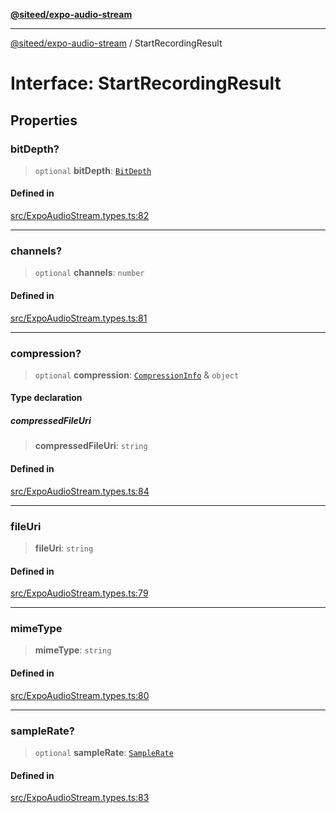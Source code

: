 [**@siteed/expo-audio-stream**](../README.md)

***

[@siteed/expo-audio-stream](../README.md) / StartRecordingResult

# Interface: StartRecordingResult

## Properties

### bitDepth?

> `optional` **bitDepth**: [`BitDepth`](../type-aliases/BitDepth.md)

#### Defined in

[src/ExpoAudioStream.types.ts:82](https://github.com/deeeed/expo-audio-stream/blob/6633fec1624742d4a07d0c1c07e3d5128bbd199f/packages/expo-audio-stream/src/ExpoAudioStream.types.ts#L82)

***

### channels?

> `optional` **channels**: `number`

#### Defined in

[src/ExpoAudioStream.types.ts:81](https://github.com/deeeed/expo-audio-stream/blob/6633fec1624742d4a07d0c1c07e3d5128bbd199f/packages/expo-audio-stream/src/ExpoAudioStream.types.ts#L81)

***

### compression?

> `optional` **compression**: [`CompressionInfo`](CompressionInfo.md) & `object`

#### Type declaration

##### compressedFileUri

> **compressedFileUri**: `string`

#### Defined in

[src/ExpoAudioStream.types.ts:84](https://github.com/deeeed/expo-audio-stream/blob/6633fec1624742d4a07d0c1c07e3d5128bbd199f/packages/expo-audio-stream/src/ExpoAudioStream.types.ts#L84)

***

### fileUri

> **fileUri**: `string`

#### Defined in

[src/ExpoAudioStream.types.ts:79](https://github.com/deeeed/expo-audio-stream/blob/6633fec1624742d4a07d0c1c07e3d5128bbd199f/packages/expo-audio-stream/src/ExpoAudioStream.types.ts#L79)

***

### mimeType

> **mimeType**: `string`

#### Defined in

[src/ExpoAudioStream.types.ts:80](https://github.com/deeeed/expo-audio-stream/blob/6633fec1624742d4a07d0c1c07e3d5128bbd199f/packages/expo-audio-stream/src/ExpoAudioStream.types.ts#L80)

***

### sampleRate?

> `optional` **sampleRate**: [`SampleRate`](../type-aliases/SampleRate.md)

#### Defined in

[src/ExpoAudioStream.types.ts:83](https://github.com/deeeed/expo-audio-stream/blob/6633fec1624742d4a07d0c1c07e3d5128bbd199f/packages/expo-audio-stream/src/ExpoAudioStream.types.ts#L83)
